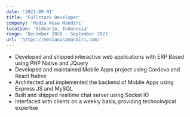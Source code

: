```yaml
---
date: '2021-09-01'
title: 'Fullstack Developer'
company: 'Media Nusa Mandiri'
location: 'Sidoarjo, Indonesia'
range: 'December 2020 - September 2021'
url: 'https://medianusamandiri.com/'
---
```


- Developed and shipped interactive web applications with ERP Based using PHP Native and JQuery
- Developed and maintained Mobile Apps project using Cordova and React Native
- Architected and implemented the backend of Mobile Apps using Express JS and MySQL
- Built and shipped realtime chat server using Socket IO
- Interfaced with clients on a weekly basis, providing technological expertise
